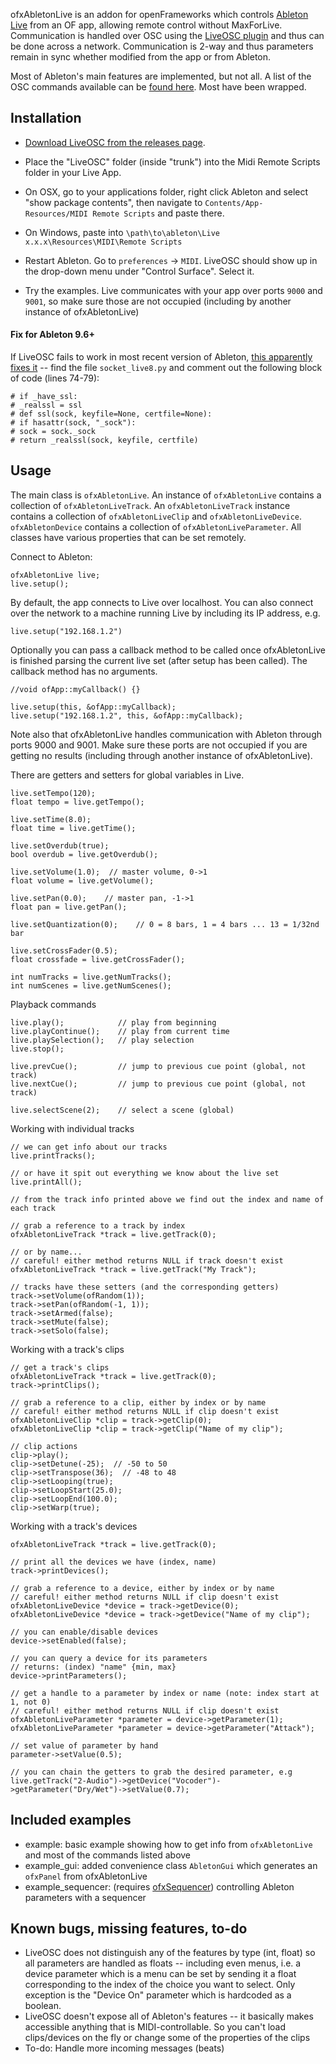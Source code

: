 ofxAbletonLive is an addon for openFrameworks which controls [Ableton Live](https://www.ableton.com) from an OF app, allowing remote control without MaxForLive. Communication is handled over OSC using the [LiveOSC plugin](https://livecontrol.q3f.org/ableton-liveapi/liveosc/) and thus can be done across a network. Communication is 2-way and thus parameters remain in sync whether modified from the app or from Ableton.

Most of Ableton's main features are implemented, but not all. A list of the OSC commands available can be [found here](https://github.com/hanshuebner/LiveOSC/blob/master/OSCAPI.txt). Most have been wrapped.

## Installation

* [Download LiveOSC from the releases page](https://github.com/genekogan/ofxAbletonLive/releases/download/v1.0/LiveOSC.zip).

* Place the "LiveOSC" folder (inside "trunk") into the Midi Remote Scripts folder in your Live App.
 * On OSX, go to your applications folder, right click Ableton and select "show package contents", then navigate to `Contents/App-Resources/MIDI Remote Scripts` and paste there.
 * On Windows, paste into `\path\to\ableton\Live x.x.x\Resources\MIDI\Remote Scripts`

* Restart Ableton. Go to `preferences` -> `MIDI`. LiveOSC should show up in the drop-down menu under "Control Surface". Select it.

* Try the examples. Live communicates with your app over ports `9000` and `9001`, so make sure those are not occupied (including by another instance of ofxAbletonLive)


#### Fix for Ableton 9.6+

If LiveOSC fails to work in most recent version of Ableton, [this apparently fixes it](http://disq.us/p/15j82c7) -- find the file `socket_live8.py` and comment out the following block of code (lines 74-79):

    # if _have_ssl:
    # _realssl = ssl
    # def ssl(sock, keyfile=None, certfile=None):
    # if hasattr(sock, "_sock"):
    # sock = sock._sock
    # return _realssl(sock, keyfile, certfile)


## Usage

The main class is `ofxAbletonLive`. An instance of `ofxAbletonLive` contains a collection of `ofxAbletonLiveTrack`. An `ofxAbletonLiveTrack` instance contains a collection of `ofxAbletonLiveClip` and `ofxAbletonLiveDevice`. `ofxAbletonDevice` contains a collection of `ofxAbletonLiveParameter`. All classes have various properties that can be set remotely.

Connect to Ableton:

    ofxAbletonLive live;
    live.setup();

By default, the app connects to Live over localhost. You can also connect over the network to a machine running Live by including its IP address, e.g.

    live.setup("192.168.1.2")

Optionally you can pass a callback method to be called once ofxAbletonLive is finished parsing the current live set (after setup has been called). The callback method has no arguments.

    //void ofApp::myCallback() {}

    live.setup(this, &ofApp::myCallback);
    live.setup("192.168.1.2", this, &ofApp::myCallback);

Note also that ofxAbletonLive handles communication with Ableton through ports 9000 and 9001. Make sure these ports are not occupied if you are getting no results (including through another instance of ofxAbletonLive).

There are getters and setters for global variables in Live.

    live.setTempo(120);
	float tempo = live.getTempo();
	
	live.setTime(8.0);
    float time = live.getTime();
	
    live.setOverdub(true);
    bool overdub = live.getOverdub();
	
    live.setVolume(1.0);  // master volume, 0->1
    float volume = live.getVolume();
	
    live.setPan(0.0);	 // master pan, -1->1
    float pan = live.getPan();
	
	live.setQuantization(0);	// 0 = 8 bars, 1 = 4 bars ... 13 = 1/32nd bar
	
	live.setCrossFader(0.5);
	float crossfade = live.getCrossFader();
	
	int numTracks = live.getNumTracks();
	int numScenes = live.getNumScenes();

Playback commands	

	live.play();			// play from beginning
	live.playContinue();	// play from current time
	live.playSelection();	// play selection
	live.stop();
	
	live.prevCue();			// jump to previous cue point (global, not track)
	live.nextCue();			// jump to previous cue point (global, not track)
	
	live.selectScene(2);	// select a scene (global)
	
Working with individual tracks

	// we can get info about our tracks
	live.printTracks();
	
	// or have it spit out everything we know about the live set
	live.printAll();

	// from the track info printed above we find out the index and name of each track
	
	// grab a reference to a track by index
    ofxAbletonLiveTrack *track = live.getTrack(0);

	// or by name...
	// careful! either method returns NULL if track doesn't exist
    ofxAbletonLiveTrack *track = live.getTrack("My Track");
    
    // tracks have these setters (and the corresponding getters)
    track->setVolume(ofRandom(1));
    track->setPan(ofRandom(-1, 1));
    track->setArmed(false);
    track->setMute(false);
    track->setSolo(false);

Working with a track's clips

	// get a track's clips
	ofxAbletonLiveTrack *track = live.getTrack(0);
	track->printClips();

	// grab a reference to a clip, either by index or by name
	// careful! either method returns NULL if clip doesn't exist
	ofxAbletonLiveClip *clip = track->getClip(0);
	ofxAbletonLiveClip *clip = track->getClip("Name of my clip");

	// clip actions
	clip->play();
	clip->setDetune(-25);  // -50 to 50
	clip->setTranspose(36);  // -48 to 48
	clip->setLooping(true);
	clip->setLoopStart(25.0);
	clip->setLoopEnd(100.0);
	clip->setWarp(true);

Working with a track's devices

	ofxAbletonLiveTrack *track = live.getTrack(0);

	// print all the devices we have (index, name)
	track->printDevices();

	// grab a reference to a device, either by index or by name
	// careful! either method returns NULL if clip doesn't exist
	ofxAbletonLiveDevice *device = track->getDevice(0);
	ofxAbletonLiveDevice *device = track->getDevice("Name of my clip");

	// you can enable/disable devices
	device->setEnabled(false);
	
	// you can query a device for its parameters
	// returns: (index) "name" {min, max}
	device->printParameters();
    
    // get a handle to a parameter by index or name (note: index start at 1, not 0)
	// careful! either method returns NULL if clip doesn't exist
    ofxAbletonLiveParameter *parameter = device->getParameter(1);
    ofxAbletonLiveParameter *parameter = device->getParameter("Attack");
    
    // set value of parameter by hand
    parameter->setValue(0.5);

    // you can chain the getters to grab the desired parameter, e.g
	live.getTrack("2-Audio")->getDevice("Vocoder")->getParameter("Dry/Wet")->setValue(0.7);
	
## Included examples

 - example: basic example showing how to get info from `ofxAbletonLive` and most of the commands listed above
 - example_gui: added convenience class `AbletonGui` which generates an `ofxPanel` from ofxAbletonLive
 - example_sequencer: (requires [ofxSequencer](https://www.github.com/genekogan/ofxSequencer)) controlling Ableton parameters with a sequencer

## Known bugs, missing features, to-do

 - LiveOSC does not distinguish any of the features by type (int, float) so all parameters are handled as floats -- including even menus, i.e. a device parameter which is a menu can be set by sending it a float corresponding to the index of the choice you want to select. Only exception is the "Device On" parameter which is hardcoded as a boolean.
 - LiveOSC doesn't expose all of Ableton's features -- it basically makes accessible anything that is MIDI-controllable. So you can't load clips/devices on the fly or change some of the properties of the clips
 - To-do: Handle more incoming messages (beats)

